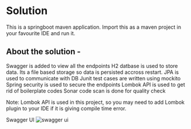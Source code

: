 # Solution

This is a springboot maven application. Import this as a maven project in your favourite IDE and run it.

## About the solution -
Swagger is added to view all the endpoints
H2 datbase is used to store data. Its a file based storage so data is persisted accross restart.
JPA is used to communicate with DB
Junit test cases are written using mockito
Spring security is used to secure the endpoints
Lombok API is used to get rid of boilerplate codes
Sonar code scan is done for quality check

Note: Lombok API is used in this project, so you may need to add Lombok plugin to your IDE if it is giving compile time error.

Swagger UI
![swagger ui](https://photos.google.com/share/AF1QipMNfOlq9yL8VvL_hfMoY_WYPxpl1MBJyUM8yv6f4qxrP7B6bVOO1zztiEiEwbJ0Kw/photo/AF1QipONICGBj80PV56zv0gpg1E_WRaOOx0tWGtDh_Zl?key=S054aHFkd1RxWHBfYm5haWI2RFB6eHZIS0xxbk53)

